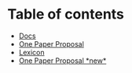 # Table of contents

* [Docs](README.md)
* [One Paper Proposal](one-paper-proposal.md)
* [Lexicon](lexicon.md)
* [One Paper Proposal \*new\*](one-paper-proposal-new.md)

